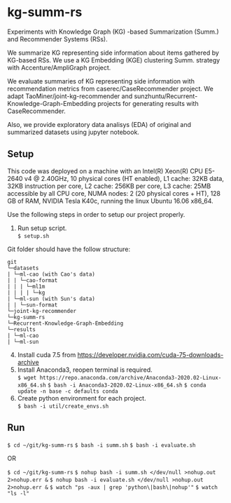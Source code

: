 # kg-summ-rs
Experiments with Knowledge Graph (KG) -based Summarization (Summ.) and Recommender Systems (RSs).

We summarize KG representing side information about items gathered by KG-based RSs. We use a KG Embedding (KGE) clustering Summ. strategy with Accenture/AmpliGraph project.

We evaluate summaries of KG representing side information with recommendation metrics from caserec/CaseRecommender project. We adapt TaoMiner/joint-kg-recommender and sunzhuntu/Recurrent-Knowledge-Graph-Embedding projects for generating results with CaseRecommender.

Also, we provide exploratory data analisys (EDA) of original and summarized datasets using jupyter notebook.

## Setup

This code was deployed on a machine with an Intel(R) Xeon(R) CPU E5-2640 v4 @ 2.40GHz, 10 physical cores (HT enabled), L1 cache: 32KB data, 32KB instruction per core, L2 cache: 256KB per core,  L3 cache: 25MB accessible by all CPU core, NUMA nodes: 2 (20 physical cores + HT), 128 GB of RAM, NVIDIA Tesla K40c, running the linux Ubuntu 16.06 x86_64.

Use the following steps in order to setup our project properly.

1. Run setup script.<br />
`$ setup.sh`

Git folder should have the follow structure:

```
git
└─datasets
| └─ml-cao (with Cao's data)
| | └─cao-format
| | | └─ml1m
| | | | └─kg
| └─ml-sun (with Sun's data)
| | └─sun-format
└─joint-kg-recommender
└─kg-summ-rs
└─Recurrent-Knowledge-Graph-Embedding
└─results
| └─ml-cao
| └─ml-sun
```

4. Install cuda 7.5 from https://developer.nvidia.com/cuda-75-downloads-archive<br />
5. Install Anaconda3, reopen terminal is required.<br />
`$ wget https://repo.anaconda.com/archive/Anaconda3-2020.02-Linux-x86_64.sh`
`$ bash -i Anaconda3-2020.02-Linux-x86_64.sh`
`$ conda update -n base -c defaults conda`
6. Create python environment for each project.<br />
`$ bash -i util/create_envs.sh`

## Run

`$ cd ~/git/kg-summ-rs`
`$ bash -i summ.sh`
`$ bash -i evaluate.sh`

OR

`$ cd ~/git/kg-summ-rs`
`$ nohup bash -i summ.sh </dev/null >nohup.out 2>nohup.err &`
`$ nohup bash -i evaluate.sh </dev/null >nohup.out 2>nohup.err &`
`$ watch "ps -aux | grep 'python\|bash\|nohup'"`
`$ watch "ls -l"`

